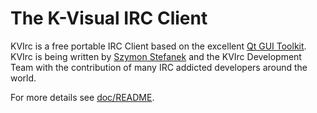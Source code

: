 # The K-Visual IRC Client

KVIrc is a free portable IRC Client based on the excellent [Qt GUI Toolkit](http://www.qt.io/). KVIrc
is being written by [Szymon Stefanek](http://www.pragmaware.net) and the KVIrc Development Team with the 
contribution of many IRC addicted developers around the world.


For more details see [doc/README](doc/README).
